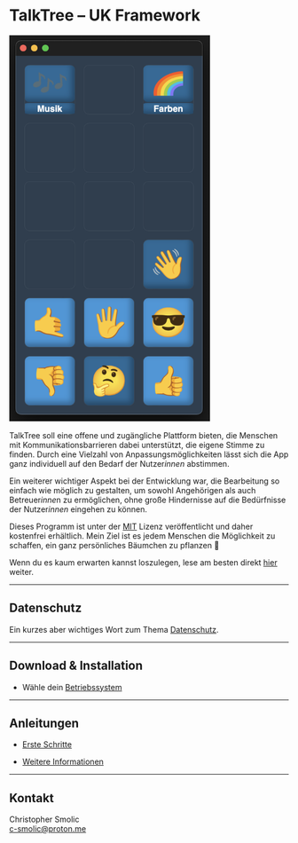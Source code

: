 # TalkTree – UK Framework

   <img src="./preview_main.png" alt="preview_main" width="362" height="696">

TalkTree soll eine offene und zugängliche Plattform bieten, die Menschen mit Kommunikationsbarrieren dabei unterstützt, die eigene Stimme zu finden. Durch eine Vielzahl von Anpassungsmöglichkeiten lässt sich die App ganz individuell auf den Bedarf der Nutzer*innen* abstimmen.

Ein weiterer wichtiger Aspekt bei der Entwicklung war, die Bearbeitung so einfach wie möglich zu gestalten, um sowohl Angehörigen als auch Betreuer*inne*n zu ermöglichen, ohne große Hindernisse auf die Bedürfnisse der Nutzer*innen* eingehen zu können.

Dieses Programm ist unter der [MIT](https://github.com/c-smo/TalkTree-Edit/blob/main/LICENSE.md) Lizenz veröffentlicht und daher kostenfrei erhältlich. Mein Ziel ist es jedem Menschen die Möglichkeit zu schaffen, ein ganz persönliches Bäumchen zu pflanzen 🌱

Wenn du es kaum erwarten kannst loszulegen, lese am besten direkt [hier](https://github.com/c-smo/TalkTree-Edit/blob/main/TalkTree_Edit/Anleitungen/Erste_Schritte.md) weiter.

---

## Datenschutz

Ein kurzes aber wichtiges Wort zum Thema [Datenschutz](https://github.com/c-smo/TalkTree-Edit/blob/main/TalkTree_Edit/Devlog/Datenschutz.md).

---
## Download & Installation

- Wähle dein [Betriebssystem](https://github.com/c-smo/TalkTree-Edit/blob/main/TalkTree_Edit/Anleitungen/Installation/download.md)


---

## Anleitungen
- [Erste Schritte](https://github.com/c-smo/TalkTree-Edit/blob/main/TalkTree_Edit/Anleitungen/Erste_Schritte.md) 

- [Weitere Informationen](https://github.com/c-smo/TalkTree-Edit/blob/main/TalkTree_Edit/Anleitungen/Inhalt.md)

---

## Kontakt

Christopher Smolic  
c-smolic@proton.me
